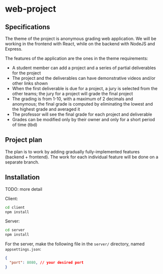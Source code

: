 # web-project

## Specifications

The theme of the project is anonymous grading web application. We will be working
in the frontend with React, while on the backend with NodeJS and Express.

The features of the application are the ones in the theme requirements:

- A student member can add a project and a series of partial deliverables for the
project
- The project and the deliverables can have demonstrative videos and/or other
links shown
- When the first deliverable is due for a project, a jury is selected from the
other teams; the jury for a project will grade the final project
- The grading is from 1-10, with a maximum of 2 decimals and anonymous; the final
grade is computed by eliminating the lowest and the highest grade and averaged it
- The professor will see the final grade for each project and deliverable
- Grades can be modified only by their owner and only for a short period of time
(tbd)

## Project plan

The plan is to work by adding gradually fully-implemented features (backend + frontend).
The work for each individual feature will be done on a separate branch.

## Installation

TODO: more detail

Client:

```bash
cd client
npm install
```

Server:

```bash
cd server
npm install
```

For the server, make the following file in the `server/` directory, named `appsettings.json`:

```json
{
  "port": 8080, // your desired port
}
```

